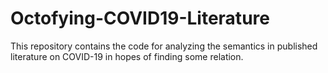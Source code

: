 # Octofying-COVID19-Literature

This repository contains the code for analyzing the semantics in published literature on COVID-19 in hopes of finding some relation.

